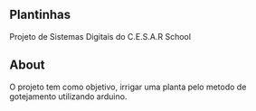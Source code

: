 ## Plantinhas

Projeto de Sistemas Digitais do C.E.S.A.R School

## About

O projeto tem como objetivo, irrigar uma planta pelo metodo de gotejamento utilizando arduino.
